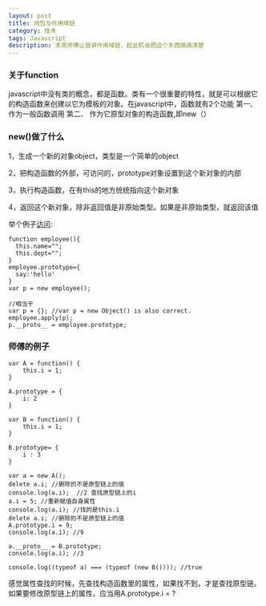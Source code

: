 ```yaml
---
layout: post
title: 闭包与作用域链
category: 技术
tags: Javascript
description: 本周师傅让我讲作用域链，趁此机会把这个东西搞搞清楚
---
```


### 关于function
javascript中没有类的概念，都是函数。类有一个很重要的特性，就是可以根据它的构造函数来创建以它为模板的对象。在javascript中，函数就有2个功能
第一、 作为一般函数调用
第二、 作为它原型对象的构造函数,即new（）

### new()做了什么
1，生成一个新的对象object，类型是一个简单的object

2，把构造函数的外部，可访问的，prototype对象设置到这个新对象的内部

3，执行构造函数，在有this的地方统统指向这个新对象

4，返回这个新对象，除非返回值是非原始类型。如果是非原始类型，就返回该值

举个例子[访问](http://www.cnblogs.com/leo-penguin/archive/2010/03/20/1689048.html):

	function employee(){
      this.name="";
      this.dept="";
	}
	employee.prototype={
      say:'hello'
	}
	var p = new employee();
	
	//相当于
	var p = {}; //var p = new Object() is also correct.
	employee.apply(p);
	p.__proto__ = employee.prototype;

### 师傅的例子

	var A = function() {
    	this.i = 1;
	}

	A.prototype = {
    	i: 2
	}

	var B = function() {
    	this.i = 1;
	}

	B.prototype= {
    	i : 3
	}

	var a = new A();
	delete a.i; //删除的不是原型链上的值
	console.log(a.i);  //2 查找原型链上的i
	a.i = 5; //重新赋值自身属性
	console.log(a.i); //找的是this.i
	delete a.i; //删除的不是原型链上的值
	A.prototype.i = 9;
	console.log(a.i); //9

	a.__proto__ = B.prototype;
	console.log(a.i); //3

	console.log((typeof a) === (typeof (new B()))); //true
	
感觉属性查找的时候，先查找构造函数里的属性，如果找不到，才是查找原型链。如果要修改原型链上的属性，应当用A.prototype.i = ?
	
